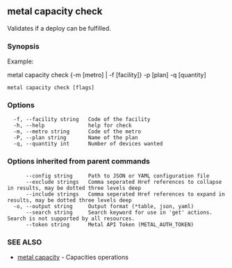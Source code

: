 ## metal capacity check

Validates if a deploy can be fulfilled.

### Synopsis

Example:

metal capacity check {-m [metro] | -f [facility]} -p [plan] -q [quantity]

	

```
metal capacity check [flags]
```

### Options

```
  -f, --facility string   Code of the facility
  -h, --help              help for check
  -m, --metro string      Code of the metro
  -P, --plan string       Name of the plan
  -q, --quantity int      Number of devices wanted
```

### Options inherited from parent commands

```
      --config string     Path to JSON or YAML configuration file
      --exclude strings   Comma seperated Href references to collapse in results, may be dotted three levels deep
      --include strings   Comma seperated Href references to expand in results, may be dotted three levels deep
  -o, --output string     Output format (*table, json, yaml)
      --search string     Search keyword for use in 'get' actions. Search is not supported by all resources.
      --token string      Metal API Token (METAL_AUTH_TOKEN)
```

### SEE ALSO

* [metal capacity](metal_capacity.md)	 - Capacities operations

